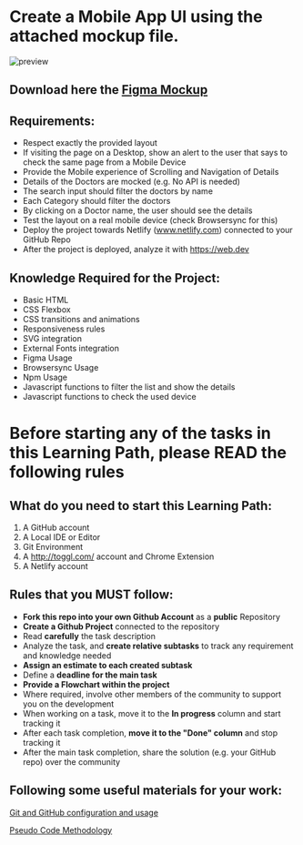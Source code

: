 Create a Mobile App UI using the attached mockup file.
===============================

![preview](https://github.com/tomorrowdevs-projects/mobile-app-ui/blob/main/Doctor-Consultation-App-Free-Figma-UI-Kit.jpeg "preview")

## Download here the [Figma Mockup](https://github.com/tomorrowdevs-projects/mobile-app-ui/blob/main/DoctorConsultationApp.fig)

Requirements:
----------------
- Respect exactly the provided layout
- If visiting the page on a Desktop, show an alert to the user that says to check the same page from a Mobile Device
- Provide the Mobile experience of Scrolling and Navigation of Details
- Details of the Doctors are mocked (e.g. No API is needed)
- The search input should filter the doctors by name
- Each Category should filter the doctors
- By clicking on a Doctor name, the user should  see the details
- Test the layout on a real mobile device (check Browsersync for this) 
- Deploy the project towards Netlify (www.netlify.com) connected to your GitHub Repo
- After the project is deployed, analyze it with https://web.dev


Knowledge Required for the Project:
----------------
- Basic HTML
- CSS Flexbox
- CSS transitions and animations
- Responsiveness rules
- SVG integration
- External Fonts integration
- Figma Usage
- Browsersync Usage
- Npm Usage
- Javascript functions to filter the list and show the details
- Javascript functions to check the used device


Before starting any of the tasks in this Learning Path, please READ the following rules
===============================

What do you need to start this Learning Path:
----------------
1. A GitHub account
3. A Local IDE or Editor
5. Git Environment
6. A http://toggl.com/ account and Chrome Extension
7. A Netlify account

Rules that you MUST follow:
----------------
- **Fork this repo into your own Github Account** as a **public** Repository
- **Create a Github Project** connected to the repository
- Read **carefully** the task description
- Analyze the task, and **create relative subtasks** to track any requirement and knowledge needed
- **Assign an estimate to each created subtask**
- Define a **deadline for the main task**
- **Provide a Flowchart within the project**
- Where required, involve other members of the community to support you on the development
- When working on a task, move it to the **In progress** column and start tracking it
- After each task completion, **move it to the "Done" column** and stop tracking it
- After the main task completion, share the solution (e.g. your GitHub repo) over the community

Following some useful materials for your work:
----------------

[Git and GitHub configuration and usage](https://www.loom.com/share/6b86aa3bc0aa4f2d88a315bc9d3209c4)

[Pseudo Code Methodology](https://wtmatter.com/pseudocode/)


